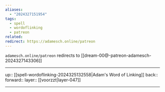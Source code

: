 ```yaml
---
aliases:
  - "2024327151954"
tags:
  - spell
  - wordoflinking
  - patreon
related: 
redirect: https://adamesch.online/patreon
---
```


`adamesch.online/patreon` redirects to [[dream-00@-patreon-adamesch-2024327143306]]

***

up:: [[spell-wordoflinking-2024325132558|Adam's Word of Linking]]
back:: 
forward:: 
layer:: [[voorzzt|layer-047]]

***
